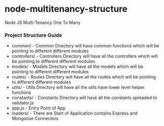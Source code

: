 # node-multitenancy-structure
Node JS Multi-Tenancy One To Many


### Project Structure Guide

* common/ - Common Directory will have common functions which will be pointing to different different modules
* controllers/ - Controllers Directory will have all the controllers which will be pointing to different different modules
* models/ - Models Directory will have all the models which will be pointing to different different modules
* routes/ - Routes Directory will have all the routes which will be pointing to different different modules
* utils/ - Utils Directory will have all the utils have lower level helper functions
* constants/ - Constants Directory will have all the constants spreaded to validator.js
* app.js - Entry Point of App
* loaders/ - There are Start of Application contains Express and Mongoose Connectors